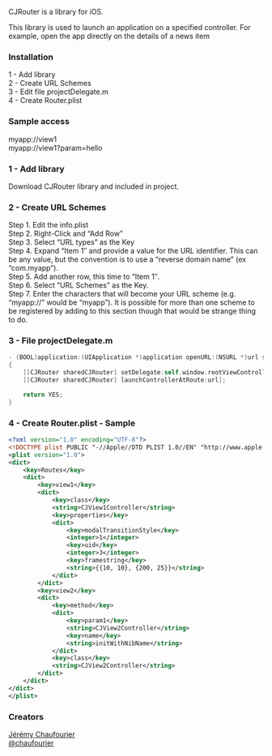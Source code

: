 CJRouter is a library for iOS.

This library is used to launch an application on a specified controller.
For example, open the app directly on the details of a news item

### Installation
1 - Add library<br />
2 - Create URL Schemes<br />
3 - Edit file projectDelegate.m<br />
4 - Create Router.plist

### Sample access

myapp://view1<br />
myapp://view1?param=hello

### 1 - Add library

Download CJRouter library and included in project.

### 2 - Create URL Schemes

Step 1. Edit the info.plist<br />
Step 2. Right-Click and “Add Row”<br />
Step 3. Select “URL types” as the Key<br />
Step 4. Expand “Item 1″ and provide a value for the URL identifier. This can be any value, but the convention is to use a “reverse domain name” (ex “com.myapp”).<br />
Step 5. Add another row, this time to “Item 1″.<br />
Step 6. Select “URL Schemes” as the Key.<br />
Step 7. Enter the characters that will become your URL scheme (e.g. “myapp://” would be “myapp”). It is possible for more than one scheme to be registered by adding to this section though that would be strange thing to do.

### 3 - File projectDelegate.m

``` objective-c
- (BOOL)application:(UIApplication *)application openURL:(NSURL *)url sourceApplication:(NSString *)sourceApplication annotation:(id)annotation
{
    [[CJRouter sharedCJRouter] setDelegate:self.window.rootViewController];
    [[CJRouter sharedCJRouter] launchControllerAtRoute:url];

    return YES;
}
```

### 4 - Create Router.plist - Sample

```xml
<?xml version="1.0" encoding="UTF-8"?>
<!DOCTYPE plist PUBLIC "-//Apple//DTD PLIST 1.0//EN" "http://www.apple.com/DTDs/PropertyList-1.0.dtd">
<plist version="1.0">
<dict>
    <key>Routes</key>
    <dict>
        <key>view1</key>
        <dict>
            <key>class</key>
            <string>CJView1Controller</string>
            <key>properties</key>
            <dict>
                <key>modalTransitionStyle</key>
                <integer>1</integer>
                <key>uid</key>
                <integer>3</integer>
                <key>framestring</key>
                <string>{{10, 10}, {200, 25}}</string>
            </dict>
        </dict>
        <key>view2</key>
        <dict>
            <key>method</key>
            <dict>
                <key>param1</key>
                <string>CJView2Controller</string>
                <key>name</key>
                <string>initWithNibName</string>
            </dict>
            <key>class</key>
            <string>CJView2Controller</string>
        </dict>
    </dict>
</dict>
</plist>
```

### Creators
[Jérémy Chaufourier](http://github.com/batosai)  
[@chaufourier](https://twitter.com/chaufourier)